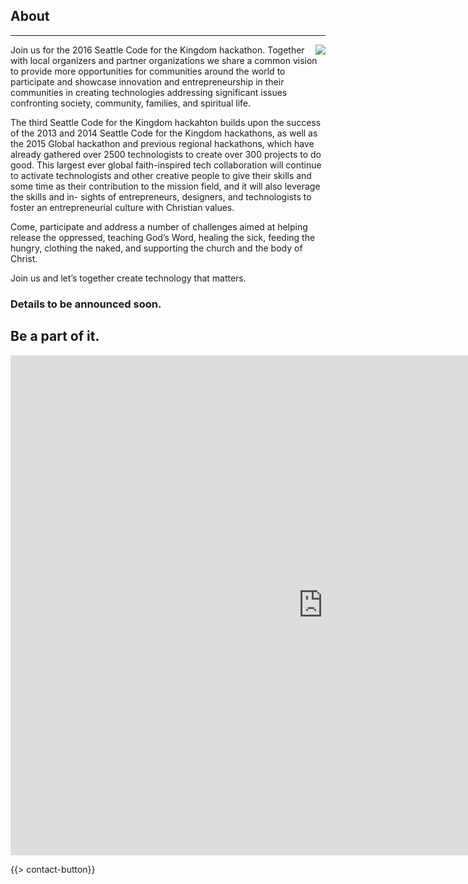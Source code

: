﻿## About
---
<img src="{{assets}}/images/earth.jpg" style="float:right"/>

Join us for the 2016 Seattle Code for the Kingdom hackathon. Together with local organizers and partner organizations we share a common vision to provide more opportunities for communities around the world to participate and showcase innovation and entrepreneurship in their communities in creating technologies addressing significant issues confronting society, community, families, and spiritual life.

The third Seattle Code for the Kingdom hackahton builds upon the success of the 2013 and 2014 Seattle Code for the Kingdom hackathons, as well as the 2015 Global hackathon and previous regional hackathons, which have already gathered over 2500 technologists to create over 300 projects to do good. This largest ever global faith-inspired tech collaboration will continue to activate technologists and other creative people to give their skills and some time as their contribution to the mission field, and it will also leverage the skills and in- sights of entrepreneurs, designers, and technologists to foster an entrepreneurial culture with Christian values.

Come, participate and address a number of challenges aimed at helping release the oppressed, teaching God’s Word, healing the sick, feeding the hungry, clothing the naked, and supporting the church and the body of Christ. 

Join us and let’s together create technology that matters.

### Details to be announced soon. 

## Be a part of it.

<iframe src="https://docs.google.com/forms/d/10ljVpYTIHZLOgqwhFAP6DAk_Av4rJ9X-LLhWg0uQT1Q/viewform?embedded=true" width="1000" height="800" frameborder="0" marginheight="0" marginwidth="0">Loading...</iframe>

{{> contact-button}}
